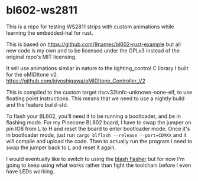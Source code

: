 # bl602-ws2811
This is a repo for testing WS2811 strips with custom animations while learning the embedded-hal for rust. 

This is based on https://github.com/9names/bl602-rust-example but all new code is my own and to be licensed under the GPLv3 instead of the original repo's MIT licensing.

It will use animations similar in nature to the lighting_control C library I built for the oMIDItone v2: https://github.com/kiyoshigawa/oMIDItone_Controller_V2

This is compiled to the custom target riscv32imfc-unknown-none-elf, to use floating point instructions.
This means that we need to use a nightly build and the feature build-std.

To flash your BL602, you'll need it to be running a bootloader, and be in flashing mode. For my Pinecone BL602 board, I have to swap the jumper on pin IO8 from L to H and reset the board to enter bootloader mode. Once it's in bootloader mode, just run `cargo blflash --release --port=COMXX` and it will compile and upload the code. Then to actually run the program I need to swap the jumper back to L and reset it again.

I would eventually like to switch to using the [blash flasher](https://github.com/bjoernQ/blash) but for now I'm going to keep using what works rather than fight the toolchain before I even have LEDs working.
